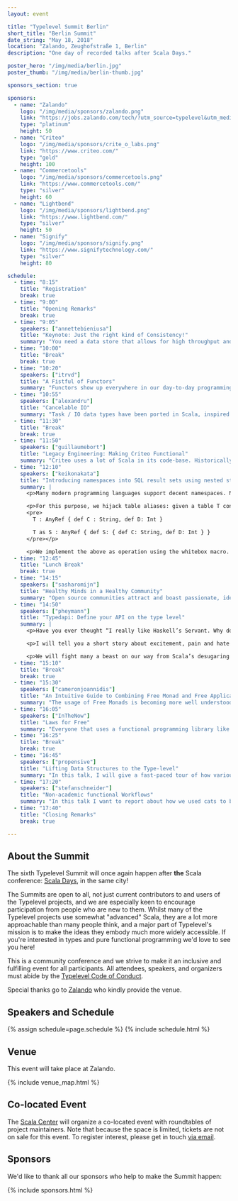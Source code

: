 ```yaml
---
layout: event

title: "Typelevel Summit Berlin"
short_title: "Berlin Summit"
date_string: "May 18, 2018"
location: "Zalando, Zeughofstraße 1, Berlin"
description: "One day of recorded talks after Scala Days."

poster_hero: "/img/media/berlin.jpg"
poster_thumb: "/img/media/berlin-thumb.jpg"

sponsors_section: true

sponsors:
  - name: "Zalando"
    logo: "/img/media/sponsors/zalando.png"
    link: "https://jobs.zalando.com/tech/?utm_source=typelevel&utm_medium=event-page-organic-b&utm_campaign=2018-css&utm_content=01-typelevel-summit"
    type: "platinum"
    height: 50
  - name: "Criteo"
    logo: "/img/media/sponsors/crite_o_labs.png"
    link: "https://www.criteo.com/"
    type: "gold"
    height: 100
  - name: "Commercetools"
    logo: "/img/media/sponsors/commercetools.png"
    link: "https://www.commercetools.com/"
    type: "silver"
    height: 60
  - name: "Lightbend"
    logo: "/img/media/sponsors/lightbend.png"
    link: "https://www.lightbend.com/"
    type: "silver"
    height: 50
  - name: "Signify"
    logo: "/img/media/sponsors/signify.png"
    link: "https://www.signifytechnology.com/"
    type: "silver"
    height: 80

schedule:
  - time: "8:15"
    title: "Registration"
    break: true
  - time: "9:00"
    title: "Opening Remarks"
    break: true
  - time: "9:05"
    speakers: ["annettebieniusa"]
    title: "Keynote: Just the right kind of Consistency!"
    summary: "You need a data store that allows for high throughput and availability, while supporting consistency patterns referential integrity, numerical invariants, or atomic updates? Current designs for data storage forces application developers to decide early in the design cycle, and once and for all, what type of consistency the database should provide. At one extreme, strong consistency requires frequent global coordination; restricting concurrency in this way greatly simplifies application development, but it reduces availability and increases latency. At the opposite extreme, there are systems that provide eventual consistency only: they never sacrifice availability, but application developers must write code to deal with all sorts of concurrency anomalies in order to prevent violation of application invariants. But your system just needs to be consistent enough for the application to be correct! In the talk, I will discuss insights and techniques for analysing the consistency requirements of an application, and show techniques how you can establish them in your system."
  - time: "10:00"
    title: "Break"
    break: true
  - time: "10:20"
    speakers: ["itrvd"]
    title: "A Fistful of Functors"
    summary: "Functors show up everywhere in our day-to-day programming. They're so common, we take them for granted - especially in typed functional programming. Beside being common, they're incredibly useful for code reuse. However, functors have several relatively unknown variants: profunctors, bifunctors, contravariant functors, and so on. And guess what - they're amazingly useful, especially combined with other abstractions in the functional programming toolkit! In this talk, we'll cover the many species of functors and see how they can help us with tasks such as serialization, stream processing, and more."
  - time: "10:55"
    speakers: ["alexandru"]
    title: "Cancelable IO"
    summary: "Task / IO data types have been ported in Scala, inspired by Haskell's monadic IO and are surging in popularity due to the need in functional programming for referential transparency, but also because controlling side effects by means of lawful, FP abstractions makes reasoning about asynchrony and concurrency so much easier. But concurrency brings with it race conditions, i.e. the ability to execute multiple tasks at the same time, possibly interrupting the losers and cleaning up resources afterwards and thus we end up reasoning about preemption. This talk describes the design of Monix's Task for cancelability and preemption, a design that has slowly transpired in cats-effect, first bringing serious performance benefits and now a sane design for cancelation. Topics include how cancelable tasks can be described, along with examples of race conditions that people can relate to, highlighting the challenges faced when people use an IO/Task data type that cannot be interrupted."
  - time: "11:30"
    title: "Break"
    break: true
  - time: "11:50"
    speakers: ["guillaumebort"]
    title: "Legacy Engineering: Making Criteo Functional"
    summary: "Criteo uses a lot of Scala in its code-base. Historically for big data stuff using the usual suspects Spark & Scalding, but more and more for application development. A few Typelevel projects started to appear in our code base as developers started to embrase more sophisticated FP practices in their Scala code. Today most of our Scala projects are built around cats, fs2, doobie, algebra, shapeless, etc. In this presentation we will discuss the challenges of introducing more functional code in a large software company as Criteo and how typelevel projects have helped. We'll talk about what's worked well as well as where the dragons lie."
  - time: "12:10"
    speakers: ["keikonakata"]
    title: "Introducing namespaces into SQL result sets using nested structural types"
    summary: |
      <p>Many modern programming languages support decent namespaces. Namespaces are commonly structured hierarchies.  We bring this power to a database query language, using nested structural types.</p>

      <p>For this purpose, we hijack table aliases: given a table T containing two columns C of type String and D of type Int, a table &quot;T as S&quot; is a new table containing two columns S.C of type String and S.D of type Int. In Scala, this is neatly expressed as
      <pre>
        T : AnyRef { def C : String, def D: Int }

        T as S : AnyRef { def S: { def C: String, def D: Int } }
      </pre></p>

      <p>We implement the above as operation using the whitebox macro. We rely on Scala's type system's ability to compute Greatest Lower Bounds (GLBs) and Least Upper Bounds (LUBs) of structural types, to enable polymorphic and compositional query creation. To enable GLB and LUB computation for nested structured types, we have patched the Scala compiler.</p>
  - time: "12:45"
    title: "Lunch Break"
    break: true
  - time: "14:15"
    speakers: ["sasharomijn"]
    title: "Healthy Minds in a Healthy Community"
    summary: "Open source communities attract and boast passionate, idealistic people, and many of us invest copious amounts of time and effort to contribute to our projects and support our communities. This underlying emotional attachment can make us more vulnerable to elevated stress, burnout and conflicts. And then there are those of us who also manage mental illness. More often than not, we suffer these struggles in silence, feeling (and fearing) that we're alone in our trouble. Here, our communities can make a huge difference, by building a positive and safe environment where we can blossom and support ourselves and our peers, and feel included. This talk will take a look at open-source communities through the eyes of various mental well-being issues and struggles, and show various things that some communities already do. With this, we hope to support and inspire more communities to help foster healthy minds in a healthy environment."
  - time: "14:50"
    speakers: ["pheymann"]
    title: "Typedapi: Define your API on the type level"
    summary: |
      <p>Have you ever thought “I really like Haskell’s Servant. Why don’t we have something like that in Scala?” or “Why can't I just define my APIs as types and Scala does the heavy lifting?”? If so, this talk is made for you.</p>

      <p>I will tell you a short story about excitement, pain and hate peaking in a climax of type-driven enlightenment. I will tell you my journey of developing Typedapi, a library for building typesafe APIs which moves as many computations to the type level as possible.</p>

      <p>We will fight many a beast on our way from Scala’s desugaring to folds working just on types. But eventually, we will arrive at our destination, exhausted, with scars but also able to make our code a bit safer again.</p>
  - time: "15:10"
    title: "Break"
    break: true
  - time: "15:30"
    speakers: ["cameronjoannidis"]
    title: "An Intuitive Guide to Combining Free Monad and Free Applicative"
    summary: "The usage of Free Monads is becoming more well understood, however the lesser known Free Applicative is still somewhat of a mystery to the average Scala developer. In this talk I will explain how you can combine the power of both these constructs in an intuitive and visual manner. You will learn the motivations for using Free Structures in the first place, how we can build up a complex domain, how we can introduce parallelism into our domain and a bunch of other practical tips for designing programs with these structures. This will also give you a deeper understanding of what libraries like Freestyle are doing under the hood and why it is so powerful."
  - time: "16:05"
    speakers: ["InTheNow"]
    title: "Laws for Free"
    summary: "Everyone that uses a functional programming library like cats is aware of the methods that each type class adds and also the properties that the methods need to abide by. But in practice, the properties are not always proved, rather testing that the methods behave as expected. This is a problem waiting to happen, as the algebraic properties are not “optional extras” – if your semigroup's combine is not associative ... then it ain't a semigroup, sorry! So in this talk we will quickly review what we mean by a property and a law and show how to use the cats laws that are available. We'll see that they are simple to use and add literally hundreds of scalacheck tests for free. And impress your boss as well, the tests can be “seen” on the screen!"
  - time: "16:25"
    title: "Break"
    break: true
  - time: "16:45"
    speakers: ["propensive"]
    title: "Lifting Data Structures to the Type-level"
    summary: "In this talk, I will give a fast-paced tour of how various features of the Scala type system, many of them under-explored, can be harnessed to construct type-level representations of a number of different datatypes in Scala. The type system offers a limited number of “tools”, such as subtyping, least-upper-bound inference, type unification, singleton types and dependent types and (of course) implicit search, which we can compose in interesting ways to implement type-level operations on these type-level data structures. Value-level operations follow naturally from the types, but this is much less interesting."
  - time: "17:20"
    speakers: ["stefanschneider"]
    title: "Non-academic functional Workflows"
    summary: "In this talk I want to report about how we used cats to build a domain specific language that enables us to compile workflows into later executable programs. We started with the idea of having a possibility to combine the multiple unconnected tools that are typically used to analyze an image acquired by our microscopes. The Free Monad in cats looked to us as the perfect fit to write a domain specific language that provides a lot of the advantages of an a modern functional compiler plus enforcing stack safety of the program, which would ultimately provided by third party users. We started developing with a team that had only very little experience in Scala and none with cats. Thanks to the good documentation, Scala Exercises and the straightforward mapping to functional principles, known to us from the university, we were able to get a prototype running for a trade show in 6 weeks."
  - time: "17:40"
    title: "Closing Remarks"
    break: true

---
```


## About the Summit

The sixth Typelevel Summit will once again happen after **the** Scala conference: <a href="https://eu.scaladays.org/">Scala Days</a>, in the same city!

The Summits are open to all, not just current contributors to and users of the Typelevel projects, and we are especially keen to encourage participation from people who are new to them.
Whilst many of the Typelevel projects use somewhat "advanced" Scala, they are a lot more approachable than many people think, and a major part of Typelevel's mission is to make the ideas they embody much more widely accessible.
If you're interested in types and pure functional programming we'd love to see you here!

This is a community conference and we strive to make it an inclusive and fulfilling event for all participants. All attendees, speakers, and organizers must abide by the [Typelevel Code of Conduct](/conduct.html).

Special thanks go to [Zalando](https://jobs.zalando.com/tech/?utm_source=typelevel&utm_medium=event-page-organic-b&utm_campaign=2018-css&utm_content=01-typelevel-summit) who kindly provide the venue.


## Speakers and Schedule

{% assign schedule=page.schedule %}
{% include schedule.html %}


## Venue

This event will take place at Zalando.

{% include venue_map.html %}


## Co-located Event

The [Scala Center](https://scala.epfl.ch/) will organize a co-located event with roundtables of project maintainers.
Note that because the space is limited, tickets are not on sale for this event.
To register interest, please get in touch [via email](mailto:info@typelevel.org).


## Sponsors

We'd like to thank all our sponsors who help to make the Summit happen:

{% include sponsors.html %}

